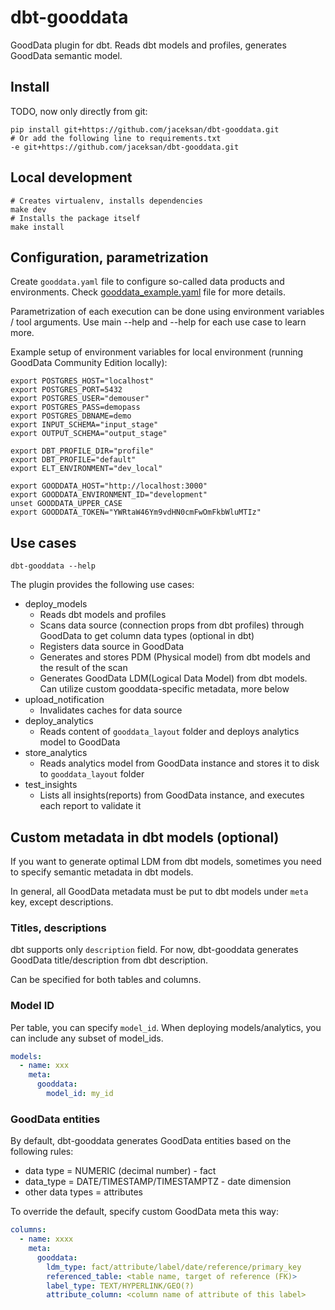 # dbt-gooddata
GoodData plugin for dbt. Reads dbt models and profiles, generates GoodData semantic model.

## Install

TODO, now only directly from git:
```shell
pip install git+https://github.com/jaceksan/dbt-gooddata.git
# Or add the following line to requirements.txt
-e git+https://github.com/jaceksan/dbt-gooddata.git
```

## Local development
```shell
# Creates virtualenv, installs dependencies
make dev
# Installs the package itself
make install
```

## Configuration, parametrization
Create `gooddata.yaml` file to configure so-called data products and environments.
Check [gooddata_example.yaml](gooddata_example.yaml) file for more details.

Parametrization of each execution can be done using environment variables / tool arguments.
Use main --help and --help for each use case to learn more.

Example setup of environment variables for local environment (running GoodData Community Edition locally):
```shell
export POSTGRES_HOST="localhost"
export POSTGRES_PORT=5432
export POSTGRES_USER="demouser"
export POSTGRES_PASS=demopass
export POSTGRES_DBNAME=demo
export INPUT_SCHEMA="input_stage"
export OUTPUT_SCHEMA="output_stage"

export DBT_PROFILE_DIR="profile"
export DBT_PROFILE="default"
export ELT_ENVIRONMENT="dev_local"

export GOODDATA_HOST="http://localhost:3000"
export GOODDATA_ENVIRONMENT_ID="development"
unset GOODDATA_UPPER_CASE
export GOODDATA_TOKEN="YWRtaW46Ym9vdHN0cmFwOmFkbWluMTIz"
```

## Use cases
```shell
dbt-gooddata --help
```
The plugin provides the following use cases:
- deploy_models
  - Reads dbt models and profiles
  - Scans data source (connection props from dbt profiles) through GoodData to get column data types (optional in dbt)
  - Registers data source in GoodData
  - Generates and stores PDM (Physical model) from dbt models and the result of the scan
  - Generates GoodData LDM(Logical Data Model) from dbt models. Can utilize custom gooddata-specific metadata, more below
- upload_notification
  - Invalidates caches for data source
- deploy_analytics
  - Reads content of `gooddata_layout` folder and deploys analytics model to GoodData
- store_analytics
  - Reads analytics model from GoodData instance and stores it to disk to `gooddata_layout` folder 
- test_insights
  - Lists all insights(reports) from GoodData instance, and executes each report to validate it

## Custom metadata in dbt models (optional)
If you want to generate optimal LDM from dbt models, sometimes you need to specify semantic metadata in dbt models.

In general, all GoodData metadata must be put to dbt models under `meta` key, except descriptions.

### Titles, descriptions
dbt supports only `description` field. For now, dbt-gooddata generates GoodData title/description from dbt description. 

Can be specified for both tables and columns.

### Model ID
Per table, you can specify `model_id`. When deploying models/analytics, you can include any subset of model_ids.
```yaml
models:
  - name: xxx
    meta:
      gooddata:
        model_id: my_id
```

### GoodData entities
By default, dbt-gooddata generates GoodData entities based on the following rules:
- data type = NUMERIC (decimal number) - fact
- data_type = DATE/TIMESTAMP/TIMESTAMPTZ - date dimension
- other data types = attributes

To override the default, specify custom GoodData meta this way:
```yaml
columns:
  - name: xxxx
    meta:
      gooddata:
        ldm_type: fact/attribute/label/date/reference/primary_key
        referenced_table: <table name, target of reference (FK)>
        label_type: TEXT/HYPERLINK/GEO(?) 
        attribute_column: <column name of attribute of this label>
```

